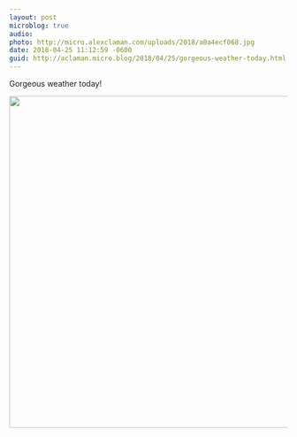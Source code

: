 ```yaml
---
layout: post
microblog: true
audio: 
photo: http://micro.alexclaman.com/uploads/2018/a0a4ecf068.jpg
date: 2018-04-25 11:12:59 -0600
guid: http://aclaman.micro.blog/2018/04/25/gorgeous-weather-today.html
---
```

Gorgeous weather today!

<img src="http://micro.alexclaman.com/uploads/2018/a0a4ecf068.jpg" width="600" height="600" />
